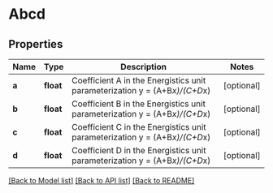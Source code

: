 # Abcd

## Properties
Name | Type | Description | Notes
------------ | ------------- | ------------- | -------------
**a** | **float** | Coefficient A in the Energistics unit parameterization y &#x3D; (A+B*x)/(C+D*x) | [optional] 
**b** | **float** | Coefficient B in the Energistics unit parameterization y &#x3D; (A+B*x)/(C+D*x) | [optional] 
**c** | **float** | Coefficient C in the Energistics unit parameterization y &#x3D; (A+B*x)/(C+D*x) | [optional] 
**d** | **float** | Coefficient D in the Energistics unit parameterization y &#x3D; (A+B*x)/(C+D*x) | [optional] 

[[Back to Model list]](../README.md#documentation-for-models) [[Back to API list]](../README.md#documentation-for-api-endpoints) [[Back to README]](../README.md)


